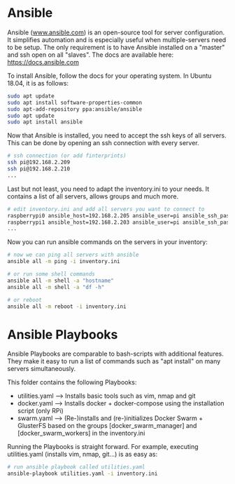 # Ansible

Ansible (www.ansible.com) is an open-source tool for server configuration. It simplifies automation and is especially useful when multiple-servers need to be setup. The only requirement is to have Ansible installed on a "master" and ssh open on all "slaves". The docs are available here: https://docs.ansible.com

To install Ansible, follow the docs for your operating system. In Ubuntu 18.04, it is as follows:

```bash
sudo apt update
sudo apt install software-properties-common
sudo apt-add-repository ppa:ansible/ansible
sudo apt update
sudo apt install ansible
```

Now that Ansible is installed, you need to accept the ssh keys of all servers. This can be done by opening an ssh connection with every server.

```bash
# ssh connection (or add finterprints)
ssh pi@192.168.2.209
ssh pi@192.168.2.210
...
```

Last but not least, you need to adapt the inventory.ini to your needs. It contains a list of all servers, allows groups and much more.

```bash
# edit inventory.ini and add all servers you want to connect to
raspberrypi0 ansible_host=192.168.2.205 ansible_user=pi ansible_ssh_pass=raspberry
raspberrypi1 ansible_host=192.168.2.203 ansible_user=pi ansible_ssh_pass=raspberry
...
```

Now you can run ansible commands on the servers in your inventory:

```bash
# now we can ping all servers with ansible
ansible all -m ping -i inventory.ini

# or run some shell commands
ansible all -m shell -a "hostname"
ansible all -m shell -a "df -h"

# or reboot
ansible all -m reboot -i inventory.ini
```

# Ansible Playbooks

Ansible Playbooks are comparable to bash-scripts with additional features. They make it easy to run a list of commands such as "apt install" on many servers simultaneously.

This folder contains the following Playbooks:

- utilities.yaml
  --> Installs basic tools such as vim, nmap and git
- docker.yaml
  --> Installs docker + docker-compose  using the installation script (only RPi)
- swarm.yaml
  --> (Re-)installs and (re-)initializes Docker Swarm + GlusterFS based on the groups [docker_swarm_manager] and [docker_swarm_workers] in the inventory.ini

Running the Playbooks is straight forward. For example, executing utilities.yaml (installs vim, nmap, git...) is as easy as:

```bash
# run ansible playbook called utilities.yaml
ansible-playbook utilities.yaml -i inventory.ini
```
